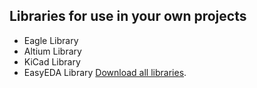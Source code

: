 ## Libraries for use in your own projects
* Eagle Library
* Altium Library
* KiCad Library
* EasyEDA Library
<a href="https://github.com/marcinsaj/Nixie-Tube-Driver/raw/master/library/Library-Eagle-Altium-KiCad-EasyEDA.zip" download="Library - Eagle Altium KiCad EasyEDA ">Download all libraries</a>.
